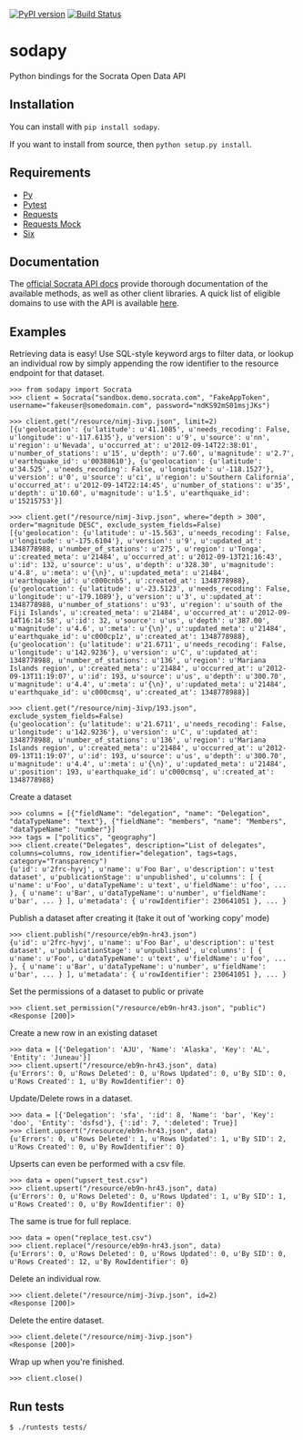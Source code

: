 [![PyPI version](https://badge.fury.io/py/sodapy.svg)](http://badge.fury.io/py/sodapy) [![Build Status](https://travis-ci.org/xmunoz/sodapy.svg?branch=master)](https://travis-ci.org/xmunoz/sodapy)

# sodapy
Python bindings for the Socrata Open Data API

## Installation
You can install with `pip install sodapy`.

If you want to install from source, then `python setup.py install`.

## Requirements

- [Py](http://pylib.readthedocs.org/en/latest/)
- [Pytest](http://pytest.org/latest/)
- [Requests](http://docs.python-requests.org/en/latest/)
- [Requests Mock](http://requests-mock.readthedocs.org/en/latest/)
- [Six](http://six.readthedocs.org/en/latest/)

## Documentation

The [official Socrata API docs](http://dev.socrata.com/) provide thorough documentation of the available methods, as well as other client libraries. A quick list of eligible domains to use with the API is available [here](https://opendata.socrata.com/dataset/Socrata-Customer-Spotlights/6wk3-4ija).

## Examples

Retrieving data is easy! Use SQL-style keyword args to filter data, or lookup an individual row by simply appending the row identifier to the resource endpoint for that dataset.

    >>> from sodapy import Socrata
    >>> client = Socrata("sandbox.demo.socrata.com", "FakeAppToken", username="fakeuser@somedomain.com", password="ndKS92mS01msjJKs")

    >>> client.get("/resource/nimj-3ivp.json", limit=2)
	[{u'geolocation': {u'latitude': u'41.1085', u'needs_recoding': False, u'longitude': u'-117.6135'}, u'version': u'9', u'source': u'nn', u'region': u'Nevada', u'occurred_at': u'2012-09-14T22:38:01', u'number_of_stations': u'15', u'depth': u'7.60', u'magnitude': u'2.7', u'earthquake_id': u'00388610'}, {u'geolocation': {u'latitude': u'34.525', u'needs_recoding': False, u'longitude': u'-118.1527'}, u'version': u'0', u'source': u'ci', u'region': u'Southern California', u'occurred_at': u'2012-09-14T22:14:45', u'number_of_stations': u'35', u'depth': u'10.60', u'magnitude': u'1.5', u'earthquake_id': u'15215753'}]

	>>> client.get("/resource/nimj-3ivp.json", where="depth > 300", order="magnitude DESC", exclude_system_fields=False)
	[{u'geolocation': {u'latitude': u'-15.563', u'needs_recoding': False, u'longitude': u'-175.6104'}, u'version': u'9', u':updated_at': 1348778988, u'number_of_stations': u'275', u'region': u'Tonga', u':created_meta': u'21484', u'occurred_at': u'2012-09-13T21:16:43', u':id': 132, u'source': u'us', u'depth': u'328.30', u'magnitude': u'4.8', u':meta': u'{\n}', u':updated_meta': u'21484', u'earthquake_id': u'c000cnb5', u':created_at': 1348778988}, {u'geolocation': {u'latitude': u'-23.5123', u'needs_recoding': False, u'longitude': u'-179.1089'}, u'version': u'3', u':updated_at': 1348778988, u'number_of_stations': u'93', u'region': u'south of the Fiji Islands', u':created_meta': u'21484', u'occurred_at': u'2012-09-14T16:14:58', u':id': 32, u'source': u'us', u'depth': u'387.00', u'magnitude': u'4.6', u':meta': u'{\n}', u':updated_meta': u'21484', u'earthquake_id': u'c000cp1z', u':created_at': 1348778988}, {u'geolocation': {u'latitude': u'21.6711', u'needs_recoding': False, u'longitude': u'142.9236'}, u'version': u'C', u':updated_at': 1348778988, u'number_of_stations': u'136', u'region': u'Mariana Islands region', u':created_meta': u'21484', u'occurred_at': u'2012-09-13T11:19:07', u':id': 193, u'source': u'us', u'depth': u'300.70', u'magnitude': u'4.4', u':meta': u'{\n}', u':updated_meta': u'21484', u'earthquake_id': u'c000cmsq', u':created_at': 1348778988}]

    >>> client.get("/resource/nimj-3ivp/193.json", exclude_system_fields=False)
    {u'geolocation': {u'latitude': u'21.6711', u'needs_recoding': False, u'longitude': u'142.9236'}, u'version': u'C', u':updated_at': 1348778988, u'number_of_stations': u'136', u'region': u'Mariana Islands region', u':created_meta': u'21484', u'occurred_at': u'2012-09-13T11:19:07', u':id': 193, u'source': u'us', u'depth': u'300.70', u'magnitude': u'4.4', u':meta': u'{\n}', u':updated_meta': u'21484', u':position': 193, u'earthquake_id': u'c000cmsq', u':created_at': 1348778988}	

Create a dataset

	>>> columns = [{"fieldName": "delegation", "name": "Delegation", "dataTypeName": "text"}, {"fieldName": "members", "name": "Members", "dataTypeName": "number"}]
	>>> tags = ["politics", "geography"]
	>>> client.create("Delegates", description="List of delegates", columns=columns, row_identifier="delegation", tags=tags, category="Transparency")
	{u'id': u'2frc-hyvj', u'name': u'Foo Bar', u'description': u'test dataset', u'publicationStage': u'unpublished', u'columns': [ { u'name': u'Foo', u'dataTypeName': u'text', u'fieldName': u'foo', ... }, { u'name': u'Bar', u'dataTypeName': u'number', u'fieldName': u'bar', ... } ], u'metadata': { u'rowIdentifier': 230641051 }, ... }

Publish a dataset after creating it (take it out of 'working copy' mode)

	>>> client.publish("/resource/eb9n-hr43.json")
	{u'id': u'2frc-hyvj', u'name': u'Foo Bar', u'description': u'test dataset', u'publicationStage': u'unpublished', u'columns': [ { u'name': u'Foo', u'dataTypeName': u'text', u'fieldName': u'foo', ... }, { u'name': u'Bar', u'dataTypeName': u'number', u'fieldName': u'bar', ... } ], u'metadata': { u'rowIdentifier': 230641051 }, ... }

Set the permissions of a dataset to public or private

	>>> client.set_permission("/resource/eb9n-hr43.json", "public")
	<Response [200]>

Create a new row in an existing dataset

    >>> data = [{'Delegation': 'AJU', 'Name': 'Alaska', 'Key': 'AL', 'Entity': 'Juneau'}]
    >>> client.upsert("/resource/eb9n-hr43.json", data)
	{u'Errors': 0, u'Rows Deleted': 0, u'Rows Updated': 0, u'By SID': 0, u'Rows Created': 1, u'By RowIdentifier': 0}

Update/Delete rows in a dataset.

    >>> data = [{'Delegation': 'sfa', ':id': 8, 'Name': 'bar', 'Key': 'doo', 'Entity': 'dsfsd'}, {':id': 7, ':deleted': True}]
	>>> client.upsert("/resource/eb9n-hr43.json", data)
	{u'Errors': 0, u'Rows Deleted': 1, u'Rows Updated': 1, u'By SID': 2, u'Rows Created': 0, u'By RowIdentifier': 0}

Upserts can even be performed with a csv file.

	>>> data = open("upsert_test.csv")
	>>> client.upsert("/resource/eb9n-hr43.json", data)
	{u'Errors': 0, u'Rows Deleted': 0, u'Rows Updated': 1, u'By SID': 1, u'Rows Created': 0, u'By RowIdentifier': 0}

The same is true for full replace.

	>>> data = open("replace_test.csv")
	>>> client.replace("/resource/eb9n-hr43.json", data)
	{u'Errors': 0, u'Rows Deleted': 0, u'Rows Updated': 0, u'By SID': 0, u'Rows Created': 12, u'By RowIdentifier': 0}

Delete an individual row.

	>>> client.delete("/resource/nimj-3ivp.json", id=2)
	<Response [200]>

Delete the entire dataset.

	>>> client.delete("/resource/nimj-3ivp.json")
	<Response [200]>

Wrap up when you're finished.

	>>> client.close()

## Run tests

    $ ./runtests tests/
